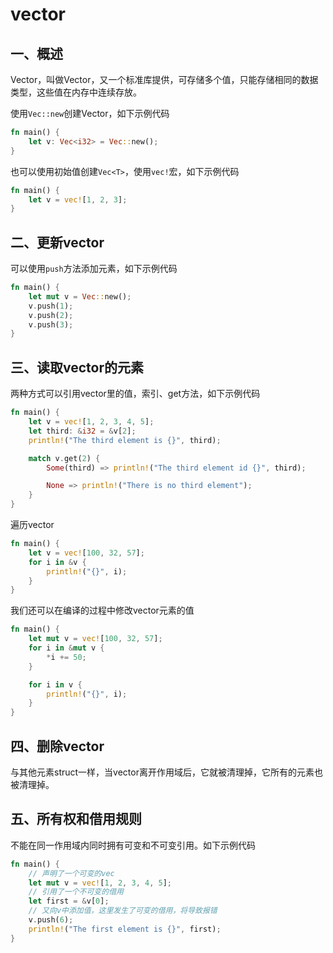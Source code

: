 # vector

## 一、概述

Vector<T>，叫做Vector，又一个标准库提供，可存储多个值，只能存储相同的数据类型，这些值在内存中连续存放。

使用`Vec::new`创建Vector，如下示例代码

```Rust
fn main() {
    let v: Vec<i32> = Vec::new();
}
```

也可以使用初始值创建`Vec<T>`，使用`vec!`宏，如下示例代码

```Rust
fn main() {
    let v = vec![1, 2, 3];
}
```

## 二、更新vector

可以使用`push`方法添加元素，如下示例代码

```Rust
fn main() {
    let mut v = Vec::new();
    v.push(1);
    v.push(2);
    v.push(3);
}
```

## 三、读取vector的元素

两种方式可以引用vector里的值，索引、get方法，如下示例代码

```rust
fn main() {
    let v = vec![1, 2, 3, 4, 5];
    let third: &i32 = &v[2];
    println!("The third element is {}", third);

    match v.get(2) {
        Some(third) => println!("The third element id {}", third);

        None => println!("There is no third element");
    }
}
```

遍历vector

```Rust
fn main() {
    let v = vec![100, 32, 57];
    for i in &v {
        println!("{}", i);
    }
}
```

我们还可以在编译的过程中修改vector元素的值

```Rust
fn main() {
    let mut v = vec![100, 32, 57];
    for i in &mut v {
        *i += 50;
    }

    for i in v {
        println!("{}", i);
    }
}
```

## 四、删除vector

与其他元素struct一样，当vector离开作用域后，它就被清理掉，它所有的元素也被清理掉。

## 五、所有权和借用规则

不能在同一作用域内同时拥有可变和不可变引用。如下示例代码

```rust
fn main() {
    // 声明了一个可变的vec
    let mut v = vec![1, 2, 3, 4, 5];
    // 引用了一个不可变的借用
    let first = &v[0];
    // 又向v中添加值，这里发生了可变的借用，将导致报错
    v.push(6);
    println!("The first element is {}", first);
}
```
